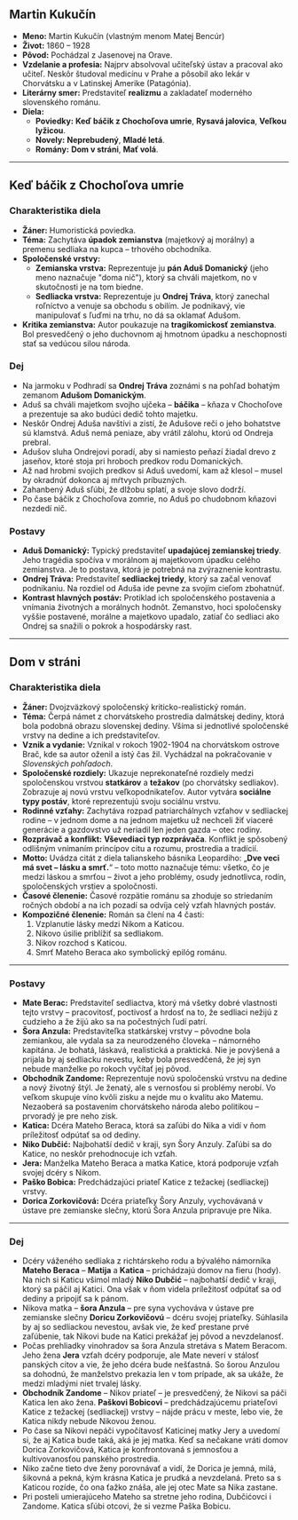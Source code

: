 ## Martin Kukučín

* **Meno:** Martin Kukučín (vlastným menom Matej Bencúr)
* **Život:** 1860 – 1928
* **Pôvod:** Pochádzal z Jasenovej na Orave.
* **Vzdelanie a profesia:** Najprv absolvoval učiteľský ústav a pracoval ako učiteľ. Neskôr študoval medicínu v Prahe a pôsobil ako lekár v Chorvátsku a v Latinskej Amerike (Patagónia).
* **Literárny smer:** Predstaviteľ **realizmu** a zakladateľ moderného slovenského románu.
* **Diela:**
    * **Poviedky:** **Keď báčik z Chochoľova umrie**, **Rysavá jalovica**, **Veľkou lyžicou**.
    * **Novely:** **Neprebudený**, **Mladé letá**.
    * **Romány:** **Dom v stráni**, **Mať volá**.

---

## Keď báčik z Chochoľova umrie

### Charakteristika diela

* **Žáner:** Humoristická poviedka.
* **Téma:** Zachytáva **úpadok zemianstva** (majetkový aj morálny) a premenu sedliaka na kupca – trhového obchodníka.
* **Spoločenské vrstvy:**
    * **Zemianska vrstva:** Reprezentuje ju **pán Aduš Domanický** (jeho meno naznačuje "doma nič"), ktorý sa chváli majetkom, no v skutočnosti je na tom biedne.
    * **Sedliacka vrstva:** Reprezentuje ju **Ondrej Tráva**, ktorý zanechal roľníctvo a venuje sa obchodu s obilím. Je podnikavý, vie manipulovať s ľuďmi na trhu, no dá sa oklamať Adušom.
* **Kritika zemianstva:** Autor poukazuje na **tragikomickosť zemianstva**. Bol presvedčený o jeho duchovnom aj hmotnom úpadku a neschopnosti stať sa vedúcou silou národa.

### Dej

* Na jarmoku v Podhradí sa **Ondrej Tráva** zoznámi s na pohľad bohatým zemanom **Adušom Domanickým**.
* Aduš sa chváli majetkom svojho ujčeka – **báčika** – kňaza v Chochoľove a prezentuje sa ako budúci dedič tohto majetku.
* Neskôr Ondrej Aduša navštívi a zistí, že Adušove reči o jeho bohatstve sú klamstvá. Aduš nemá peniaze, aby vrátil zálohu, ktorú od Ondreja prebral.
* Adušov sluha Ondrejovi poradí, aby si namiesto peňazí žiadal drevo z jaseňov, ktoré stoja pri hroboch predkov rodu Domanických.
* Až nad hrobmi svojich predkov si Aduš uvedomí, kam až klesol – musel by okradnúť dokonca aj mŕtvych príbuzných.
* Zahanbený Aduš sľúbi, že dlžobu splatí, a svoje slovo dodrží.
* Po čase báčik z Chochoľova zomrie, no Aduš po chudobnom kňazovi nezdedí nič.

### Postavy

* **Aduš Domanický:** Typický predstaviteľ **upadajúcej zemianskej triedy**. Jeho tragédia spočíva v morálnom aj majetkovom úpadku celého zemianstva. Je to postava, ktorá je potrebná na zvýraznenie kontrastu.
* **Ondrej Tráva:** Predstaviteľ **sedliackej triedy**, ktorý sa začal venovať podnikaniu. Na rozdiel od Aduša ide pevne za svojím cieľom zbohatnúť.
* **Kontrast hlavných postáv:** Protiklad ich spoločenského postavenia a vnímania životných a morálnych hodnôt. Zemanstvo, hoci spoločensky vyššie postavené, morálne a majetkovo upadalo, zatiaľ čo sedliaci ako Ondrej sa snažili o pokrok a hospodársky rast.

---

## Dom v stráni

### Charakteristika diela

* **Žáner:** Dvojzväzkový spoločenský kriticko-realistický román.
* **Téma:** Čerpá námet z chorvátskeho prostredia dalmátskej dediny, ktorá bola podobná obrazu slovenskej dediny. Všíma si jednotlivé spoločenské vrstvy na dedine a ich predstaviteľov.
* **Vznik a vydanie:** Vznikal v rokoch 1902-1904 na chorvátskom ostrove Brač, kde sa autor oženil a istý čas žil. Vychádzal na pokračovanie v *Slovenských pohľadoch*.
* **Spoločenské rozdiely:** Ukazuje neprekonateľné rozdiely medzi spoločenskou vrstvou **statkárov** a **težakov** (po chorvátsky sedliakov). Zobrazuje aj novú vrstvu veľkopodnikateľov. Autor vytvára **sociálne typy postáv**, ktoré reprezentujú svoju sociálnu vrstvu.
* **Rodinné vzťahy:** Zachytáva rozpad patriarchálnych vzťahov v sedliackej rodine – v jednom dome a na jednom majetku už nechceli žiť viaceré generácie a gazdovstvo už neriadil len jeden gazda – otec rodiny.
* **Rozprávač a konflikt:** **Vševediaci typ rozprávača**. Konflikt je spôsobený odlišným vnímaním princípov citu a rozumu, prostredia a tradícií.
* **Motto:** Uvádza citát z diela talianskeho básnika Leopardiho: „**Dve veci má svet – lásku a smrť.**“ – toto motto naznačuje tému: všetko, čo je medzi láskou a smrťou – život a jeho problémy, osudy jednotlivca, rodín, spoločenských vrstiev a spoločnosti.
* **Časové členenie:** Časové rozpätie románu sa zhoduje so striedaním ročných období a na ich pozadí sa odvíja celý vzťah hlavných postáv.
* **Kompozičné členenie:** Román sa člení na 4 časti:
    1.  Vzplanutie lásky medzi Nikom a Katicou.
    2.  Nikovo úsilie priblížiť sa sedliakom.
    3.  Nikov rozchod s Katicou.
    4.  Smrť Mateho Beraca ako symbolický epilóg románu.

---

### Postavy

* **Mate Berac:** Predstaviteľ sedliactva, ktorý má všetky dobré vlastnosti tejto vrstvy – pracovitosť, poctivosť a hrdosť na to, že sedliaci nežijú z cudzieho a že žijú ako sa na počestných ľudí patrí.
* **Šora Anzula:** Predstaviteľka statkárskej vrstvy – pôvodne bola zemiankou, ale vydala sa za neurodzeného človeka – námorného kapitána. Je bohatá, láskavá, realistická a praktická. Nie je povýšená a prijala by aj sedliacku nevestu, keby bola presvedčená, že jej syn nebude manželke po rokoch vyčítať jej pôvod.
* **Obchodník Zandome:** Reprezentuje novú spoločenskú vrstvu na dedine a nový životný štýl. Je ženatý, ale s vernosťou si problémy nerobí. Vo veľkom skupuje víno kvôli zisku a nejde mu o kvalitu ako Matemu. Nezaoberá sa postavením chorvátskeho národa alebo politikou – prvoradý je pre neho zisk.
* **Katica:** Dcéra Mateho Beraca, ktorá sa zaľúbi do Nika a vidí v ňom príležitosť odpútať sa od dediny.
* **Niko Dubčić:** Najbohatší dedič v kraji, syn Šory Anzuly. Zaľúbi sa do Katice, no neskôr prehodnocuje ich vzťah.
* **Jera:** Manželka Mateho Beraca a matka Katice, ktorá podporuje vzťah svojej dcéry s Nikom.
* **Paško Bobica:** Predchádzajúci priateľ Katice z težackej (sedliackej) vrstvy.
* **Dorica Zorkovičová:** Dcéra priateľky Šory Anzuly, vychovávaná v ústave pre zemianske slečny, ktorú Šora Anzula pripravuje pre Nika.

---

### Dej

* Dcéry váženého sedliaka z richtárskeho rodu a bývalého námorníka **Mateho Beraca** – **Matija** a **Katica** – prichádzajú domov na fieru (hody). Na nich si Katicu všimol mladý **Niko Dubčić** – najbohatší dedič v kraji, ktorý sa páčil aj Katici. Ona však v ňom videla príležitosť odpútať sa od dediny a pripojiť sa k pánom.
* Nikova matka – **šora Anzula** – pre syna vychováva v ústave pre zemianske slečny **Doricu Zorkovičovú** – dcéru svojej priateľky. Súhlasila by aj so sedliackou nevestou, avšak vie, že keď prestane prvé zaľúbenie, tak Nikovi bude na Katici prekážať jej pôvod a nevzdelanosť.
* Počas prehliadky vinohradov sa šora Anzula stretáva s Matem Beracom. Jeho žena **Jera** vzťah dcéry podporuje, ale Mate neverí v stálosť panských citov a vie, že jeho dcéra bude nešťastná. So šorou Anzulou sa dohodnú, že manželstvo prekazia len v tom prípade, ak sa ukáže, že medzi mladými niet trvalej lásky.
* **Obchodník Zandome** – Nikov priateľ – je presvedčený, že Nikovi sa páči Katica len ako žena. **Paškovi Bobicovi** – predchádzajúcemu priateľovi Katice z težackej (sedliackej) vrstvy – nájde prácu v meste, lebo vie, že Katica nikdy nebude Nikovou ženou.
* Po čase sa Nikovi nepáči vypočítavosť Katicinej matky Jery a uvedomí si, že aj Katica bude taká, aká je jej matka. Keď sa nečakane vráti domov Dorica Zorkovičová, Katica je konfrontovaná s jemnosťou a kultivovanosťou panského prostredia.
* Niko začne tieto dve ženy porovnávať a vidí, že Dorica je jemná, milá, šikovná a pekná, kým krásna Katica je prudká a nevzdelaná. Preto sa s Katicou rozíde, čo ona ťažko znáša, ale jej otec Mate sa Nika zastane.
* Pri posteli umierajúceho Mateho sa stretne jeho rodina, Dubčićovci i Zandome. Katica sľúbi otcovi, že si vezme Paška Bobicu.